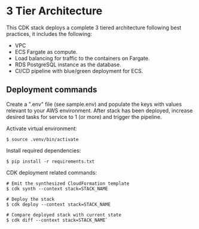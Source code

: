 
# 3 Tier Architecture
This CDK stack deploys a complete 3 tiered architecture following best practices, it includes the following:
- VPC
- ECS Fargate as compute.
- Load balancing for traffic to the containers on Fargate.
- RDS PostgreSQL instance as the database.
- CI/CD pipeline with blue/green deployment for ECS.

## Deployment commands

Create a ".env" file (see sample.env) and populate the keys with values relevant to your AWS environment. After stack has been deployed, increase desired tasks for service to 1 (or more) and trigger the pipeline.

Activate virtual environment:
```
$ source .venv/bin/activate
```

Install required dependencies:
```
$ pip install -r requirements.txt
```

CDK deployment related commands:
```
# Emit the synthesized CloudFormation template
$ cdk synth --context stack=STACK_NAME

# Deploy the stack
$ cdk deploy --context stack=STACK_NAME

# Compare deployed stack with current state
$ cdk diff --context stack=STACK_NAME`
```
